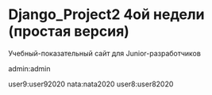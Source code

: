 # Django_Project2 4ой недели (простая версия)

Учебный-показательный сайт для Junior-разработчиков

admin:admin

user9:user92020
nata:nata2020
user8:user82020